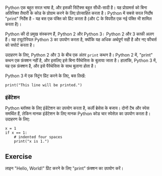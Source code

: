 Python एक बहुत सरल भाषा है, और इसकी सिंटैक्स बहुत सीधी-सादी है। यह प्रोग्रामर्स को बिना अतिरिक्त तैयारी के कोड के प्रोग्राम करने के लिए प्रोत्साहित करता है। Python में सबसे सरल निर्दोष "print" निर्देश है - यह बस एक पंक्ति को प्रिंट करता है (और C के विपरीत एक नई पंक्ति भी शामिल करता है)।

Python की दो प्रमुख संस्करण हैं, Python 2 और Python 3। Python 2 और 3 काफी अलग हैं। यह ट्यूटोरियल Python 3 का उपयोग करता है, क्योंकि यह अधिक अर्थपूर्ण सही है और नए फीचर्स को सपोर्ट करता है।

उदाहरण के लिए, Python 2 और 3 के बीच एक अंतर `print` कथन है। Python 2 में, "print" कथन एक फ़ंक्शन नहीं है, और इसलिए इसे बिना पैरेंथेसिस के बुलाया जाता है। हालांकि, Python 3 में, यह एक फ़ंक्शन है, और इसे पैरेंथेसिस के साथ बुलाना होता है।

Python 3 में एक स्ट्रिंग प्रिंट करने के लिए, बस लिखें:

    print("This line will be printed.")

### इंडेंटेशन

Python ब्लॉक्स के लिए इंडेंटेशन का उपयोग करता है, कर्ली ब्रेसेस के बजाय। दोनों टैब और स्पेस समर्थित हैं, लेकिन मानक इंडेंटेशन के लिए मानक Python कोड चार स्पेसेज़ का उपयोग करता है। उदाहरण के लिए:

    x = 1
    if x == 1:
        # indented four spaces
        print("x is 1.")

Exercise
--------

लाइन "Hello, World!" प्रिंट करने के लिए "print" फ़ंक्शन का उपयोग करें।
